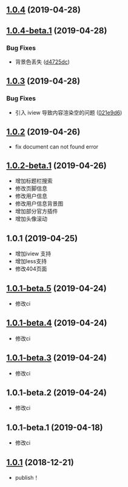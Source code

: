 ## [1.0.4](https://github.com/NineSwordsMonster/vuepress-theme-nine/compare/v1.0.4-beta.1...v1.0.4) (2019-04-28)



## [1.0.4-beta.1](https://github.com/NineSwordsMonster/vuepress-theme-nine/compare/v1.0.3-beta.1...v1.0.4-beta.1) (2019-04-28)


### Bug Fixes

* 背景色丢失 ([d4725dc](https://github.com/NineSwordsMonster/vuepress-theme-nine/commit/d4725dc))



## [1.0.3](https://github.com/NineSwordsMonster/vuepress-theme-nine/compare/v1.0.2-beta.1...v1.0.3) (2019-04-28)


### Bug Fixes

* 引入 iview 导致内容渲染空的问题 ([021e9d6](https://github.com/NineSwordsMonster/vuepress-theme-nine/commit/021e9d6))



## [1.0.2](https://github.com/NineSwordsMonster/vuepress-theme-nine/compare/v1.0.2-beta.1...v1.0.2) (2019-04-26)
- fix document can not found error


## [1.0.2-beta.1](https://github.com/NineSwordsMonster/vuepress-theme-nine/compare/v1.0.1...v1.0.2-beta.1) (2019-04-26)
- 增加标题栏搜索
- 修改页脚信息
- 修改用户信息
- 修改用户信息背景图
- 增加部分官方插件
- 增加头像滚动

## 1.0.1 (2019-04-25)
- 增加iview 支持
- 增加less支持
- 修改404页面


## [1.0.1-beta.5](https://github.com/NineSwordsMonster/vuepress-theme-nine/compare/v1.0.1-beta.4...v1.0.1-beta.5) (2019-04-24)
- 修改ci


## [1.0.1-beta.4](https://github.com/NineSwordsMonster/vuepress-theme-nine/compare/v1.0.1-beta.3...v1.0.1-beta.4) (2019-04-24)
- 修改ci


## [1.0.1-beta.3](https://github.com/NineSwordsMonster/vuepress-theme-nine/compare/v1.0.1-beta.2...v1.0.1-beta.3) (2019-04-24)
- 修改ci


## 1.0.1-beta.2 (2019-04-24)
- 修改ci


## 1.0.1-beta.1 (2019-04-18)
- 修改ci


## [1.0.1](https://github.com/NineSwordsMonster/vuepress-theme-nine/compare/v1.0.0...v1.0.1) (2018-12-21)

- publish！


